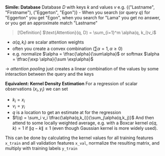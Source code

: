**Simile: Database**
Database $D$ with keys $k$ and values $v$ 
e.g. {("Lastname", "Firstname"), ("Eggerton", "Egon")} - When you search (or query $q$) for "Eggerton" you get "Egon", when you search for "Lama" you get no answer, or you get an approximate match "Lastname"

>[!Definition]
>$\text{Attention}(q, D) = \sum_{i=1}^m \alpha(q, k_i)v_i$

- $\alpha(q, k_i)$ are scalar attention weights
- often you create a convex combination ($\sum \alpha = 1, \alpha \geq 0$)
- e.g. normalize $\alpha = \tfrac{\alpha}{\sum\alpha}$ or softmax $\alpha = \tfrac{\exp \alpha}{\sum \exp\alpha}$

-> *attention pooling* just creates a linear combination of the values by some interaction between the query and the keys

**Equivalent: Kernel Density Estimation**
For a regression of scalar observations $(x_i, y_i)$ we can set
- $k_i = x_i$
- $v_i = y_i$
- $q$ is a location to get an estimate at for the regression
- $f(q) = \sum_i v_i \tfrac{\alpha(q,k_i)}{\sum_j\alpha(q,k_j)}$
And then attend to some locally weighted average, e.g. with a Boxcar kernel $\alpha(q,k) = 1 \text{ if } \|q-k\| \leq 1$ (even though Gaussian kernel is more widely used).

This can be done by calculating the kernel values for all training features `x_train` and all validation features `x_val`, normalize the resulting matrix, and multiply with training labels `y_train`
